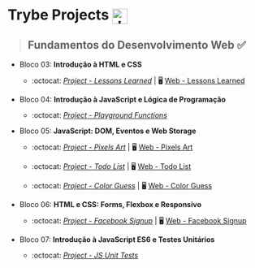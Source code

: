 # Trybe Projects <img align="center" alt="Js" height="30" width="30" src="https://scontent.fcgh24-1.fna.fbcdn.net/v/t1.6435-9/129351852_2818690001753270_85015407846271114_n.jpg?_nc_cat=104&ccb=1-5&_nc_sid=09cbfe&_nc_ohc=tfLU1xaTn3sAX-Ruhdi&_nc_ht=scontent.fcgh24-1.fna&oh=00_AT_ONAacPaQaVgYEDwZ6uN-6BJVveyEybKBI6q9NMKXB2Q&oe=6253555C">



>## Fundamentos do Desenvolvimento Web :white_check_mark:

- Bloco 03: **Introdução à HTML e CSS**
    - :octocat: *[Project - Lessons Learned](/I-Fundamentos-Desenvolvimento-Web/sd-09-project-lessons-learned/)* | :desktop_computer: [Web - Lessons Learned](https://cleber-teixeira.github.io/projetos/lessons-learned/)


- Bloco 04: **Introdução à JavaScript e Lógica de Programação**
    - :octocat: *[Project - Playground Functions](/I-Fundamentos-Desenvolvimento-Web/sd-09-project-playground-functions)*


- Bloco 05: **JavaScript: DOM, Eventos e Web Storage**
    - :octocat: *[Project - Pixels Art](/I-Fundamentos-Desenvolvimento-Web/sd-09-project-pixels-art)* | :desktop_computer: [Web - Pixels Art](https://cleber-teixeira.github.io/projetos/pixels-art/)

    - :octocat: *[Project - Todo List](/I-Fundamentos-Desenvolvimento-Web/sd-09-project-todo-list/)* | :desktop_computer: [Web - Todo List](https://cleber-teixeira.github.io/projetos/todo-list/)

    - :octocat: *[Project - Color Guess](https://github.com/cleber-teixeira/sd-09-project-color-guess)* | :desktop_computer: [Web - Color Guess](https://cleber-teixeira.github.io/projetos/color-guess/)

- Bloco 06: **HTML e CSS: Forms, Flexbox e Responsivo**
  - :octocat: *[Project - Facebook Signup](https://github.com/cleber-teixeira/sd-09-project-facebook-signup)* | :desktop_computer: [Web - Facebook Signup](https://cleber-teixeira.github.io/projetos/facebook-signup/)
- Bloco 07: **Introdução à JavaScript ES6 e Testes Unitários**
  - :octocat: *[Project - JS Unit Tests](https://github.com/cleber-teixeira/sd-09-project-js-unit-tests)*
